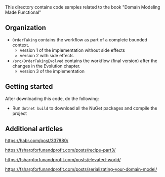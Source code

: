 This directory contains code samples related to the book "Domain Modeling Made Functional"

## Organization

* `OrderTaking` contains the workflow as part of a complete bounded context.
	- version 1 of the implementation without side effects
	- version 2 with side effects
* `/src/OrderTakingEvolved` contains the workflow (final version) after the changes in the Evolution chapter.
	- version 3 of the implementation

## Getting started

After downloading this code, do the following:

* Run `dotnet build` to download all the NuGet packages and compile the project

## Additional articles

https://habr.com/post/337880/

https://fsharpforfunandprofit.com/posts/recipe-part3/

https://fsharpforfunandprofit.com/posts/elevated-world/

https://fsharpforfunandprofit.com/posts/serializating-your-domain-model/